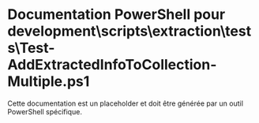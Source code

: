 # Documentation PowerShell pour development\scripts\extraction\tests\Test-AddExtractedInfoToCollection-Multiple.ps1

Cette documentation est un placeholder et doit être générée par un outil PowerShell spécifique.
